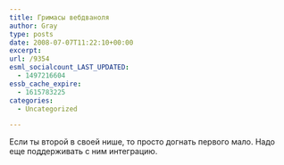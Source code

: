 ```yaml
---
title: Гримасы вебдваноля
author: Gray
type: posts
date: 2008-07-07T11:22:10+00:00
excerpt:
url: /9354
esml_socialcount_LAST_UPDATED:
  - 1497216604
essb_cache_expire:
  - 1615783225
categories:
  - Uncategorized

---
```








Если ты второй в своей нише, то просто догнать первого мало. Надо еще поддерживать с ним интеграцию.